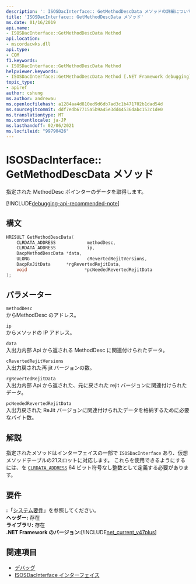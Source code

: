 ```yaml
---
description: ': ISOSDacInterface:: GetMethodDescData メソッドの詳細について説明します。'
title: 'ISOSDacInterface:: GetMethodDescData メソッド'
ms.date: 01/16/2019
api.name:
- ISOSDacInterface::GetMethodDescData Method
api.location:
- mscordacwks.dll
api.type:
- COM
f1.keywords:
- ISOSDacInterface::GetMethodDescData Method
helpviewer.keywords:
- ISOSDacInterface::GetMethodDescData Method [.NET Framework debugging]
topic_type:
- apiref
author: cshung
ms.author: andrewau
ms.openlocfilehash: a1284aa4d810ed9d6db7ad3c1b471702b1dad54d
ms.sourcegitcommit: ddf7edb67715a5b9a45e3dd44536dabc153c1de0
ms.translationtype: MT
ms.contentlocale: ja-JP
ms.lasthandoff: 02/06/2021
ms.locfileid: "99790426"
---
```

# <a name="isosdacinterfacegetmethoddescdata-method"></a>ISOSDacInterface:: GetMethodDescData メソッド

指定された MethodDesc ポインターのデータを取得します。

[!INCLUDE[debugging-api-recommended-note](../../../../includes/debugging-api-recommended-note.md)]

## <a name="syntax"></a>構文

```cpp
HRESULT GetMethodDescData(
    CLRDATA_ADDRESS            methodDesc,
    CLRDATA_ADDRESS            ip,
    DacpMethodDescData *data,
    ULONG                      cRevertedRejitVersions,
    DacpReJitData      *rgRevertedRejitData,
    void                      *pcNeededRevertedRejitData
);
```

## <a name="parameters"></a>パラメーター

`methodDesc`\
からMethodDesc のアドレス。

`ip`\
からメソッドの IP アドレス。

`data`\
入出力内部 Api から返される MethodDesc に関連付けられたデータ。

`cRevertedRejitVersions`\
入出力戻された再 jit バージョンの数。

`rgRevertedRejitData`\
入出力内部 Api から返された、元に戻された rejit バージョンに関連付けられたデータ。

`pcNeededRevertedRejitData`\
入出力戻された ReJit バージョンに関連付けられたデータを格納するために必要なバイト数。

## <a name="remarks"></a>解説

指定されたメソッドはインターフェイスの一部で `ISOSDacInterface` あり、仮想メソッドテーブルの21スロットに対応します。 これらを使用できるようにするには、を [`CLRDATA_ADDRESS`](../common-data-types-unmanaged-api-reference.md) 64 ビット符号なし整数として定義する必要があります。

## <a name="requirements"></a>要件

**:**「[システム要件](../../get-started/system-requirements.md)」を参照してください。  
**ヘッダー:** 存在  
**ライブラリ:** 存在  
**.NET Framework のバージョン:**[!INCLUDE[net_current_v47plus](../../../../includes/net-current-v47plus.md)]  

## <a name="see-also"></a>関連項目

- [デバッグ](index.md)
- [ISOSDacInterface インターフェイス](isosdacinterface-interface.md)
